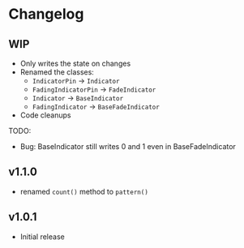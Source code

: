 # Changelog

## WIP

- Only writes the state on changes
- Renamed the classes:
  - `IndicatorPin` -> `Indicator`
  - `FadingIndicatorPin` -> `FadeIndicator`
  - `Indicator` -> `BaseIndicator`
  - `FadingIndicator` -> `BaseFadeIndicator`
- Code cleanups

TODO:

- Bug: BaseIndicator still writes 0 and 1 even in BaseFadeIndicator

## v1.1.0

- renamed `count()` method to `pattern()`

## v1.0.1

- Initial release
